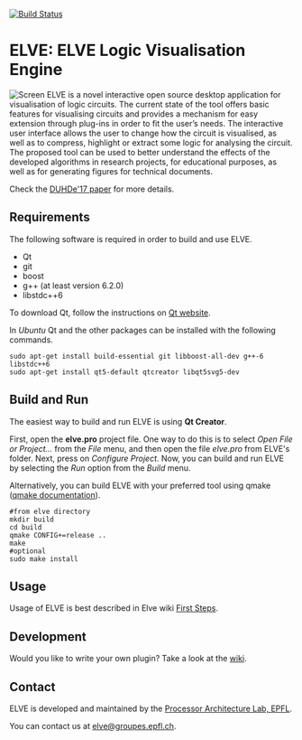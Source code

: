 [![Build Status](https://travis-ci.org/stdgregwar/elve.png)](https://travis-ci.org/stdgregwar/elve)

# ELVE: ELVE Logic Visualisation Engine
![Screen](https://github.com/stdgregwar/elve/raw/wiki-resources/images/main_screen.png)
ELVE is a novel interactive open source desktop application for
visualisation of logic circuits. The current state of the tool offers basic
features for visualising circuits and provides a mechanism for easy
extension through plug-ins in order to fit the user’s needs. The
interactive user interface allows the user to change how the circuit is
visualised, as well as to compress, highlight or extract some logic for
analysing the circuit. The proposed tool can be used to better understand
the effects of the developed algorithms in research projects, for
educational purposes, as well as for generating figures for technical
documents.

Check the [DUHDe'17
paper](https://github.com/stdgregwar/elve/blob/master/duhde17-elve.pdf) for
more details.

## Requirements

The following software is required in order to build and use ELVE.

* Qt
* git
* boost
* g++ (at least version 6.2.0)
* libstdc++6

To download Qt, follow the instructions on
[Qt website](https://www.qt.io/download-open-source/).

In *Ubuntu* Qt and the other packages can be installed with the following commands.

    sudo apt-get install build-essential git libboost-all-dev g++-6 libstdc++6
    sudo apt-get install qt5-default qtcreator libqt5svg5-dev

<!-- In *Mac*, it is recommended to use [Homebrew](http://brew.sh/) to install
the required packages (except Qt) using the following command.

    brew install git boost gcc6 -->

## Build and Run

The easiest way to build and run ELVE is using **Qt Creator**.

First, open the **elve.pro** project file. One way to do this is to select
*Open File or Project...* from the *File* menu, and then open the file
*elve.pro* from ELVE's folder. Next, press on *Configure Project*. Now, you
can build and run ELVE by selecting the *Run* option from the *Build* menu.

Alternatively, you can build ELVE with your preferred tool
using qmake ([qmake documentation](http://doc.qt.io/qt-4.8/qmake-tutorial.html)).

```
#from elve directory
mkdir build
cd build
qmake CONFIG+=release ..
make
#optional
sudo make install
```

## Usage
Usage of ELVE is best described in Elve wiki [First Steps](https://github.com/stdgregwar/elve/wiki/First-steps).

## Development

Would you like to write your own plugin? Take a look at the
[wiki](https://github.com/stdgregwar/elve/wiki/Writing-Plug-ins).

## Contact

ELVE is developed and maintained by the [Processor Architecture Lab, EPFL](http://lap.epfl.ch/).

You can contact us at <elve@groupes.epfl.ch>.
